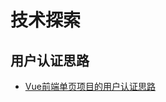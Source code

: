 # 技术探索

## 用户认证思路

* [Vue前端单页项目的用户认证思路](https://segmentfault.com/q/1010000008430007/a-1020000008465467)